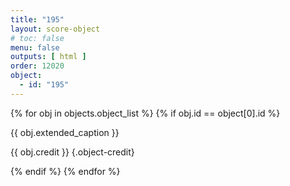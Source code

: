 ```yaml
---
title: "195"
layout: score-object
# toc: false
menu: false
outputs: [ html ]
order: 12020
object:
  - id: "195"
---
```


{% for obj in objects.object_list %}
{% if obj.id == object[0].id %}

{{ obj.extended_caption }}

{{ obj.credit }} {.object-credit}

{% endif %}
{% endfor %}
